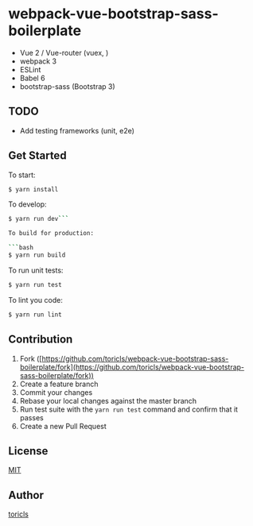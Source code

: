 # webpack-vue-bootstrap-sass-boilerplate

- Vue 2 / Vue-router (vuex, )
- webpack 3
- ESLint
- Babel 6
- bootstrap-sass (Bootstrap 3)

## TODO

- Add testing frameworks (unit, e2e)

## Get Started

To start:

```bash
$ yarn install
```

To develop:

```bash
$ yarn run dev```

To build for production:

```bash
$ yarn run build
```

To run unit tests:

```bash
$ yarn run test
```

To lint you code:

```bash
$ yarn run lint
```

## Contribution

1. Fork ([https://github.com/toricls/webpack-vue-bootstrap-sass-boilerplate/fork](https://github.com/toricls/webpack-vue-bootstrap-sass-boilerplate/fork))
1. Create a feature branch
1. Commit your changes
1. Rebase your local changes against the master branch
1. Run test suite with the `yarn run test` command and confirm that it passes
1. Create a new Pull Request

## License

[MIT](/LICENSE)

## Author

[toricls](https://github.com/toricls)

